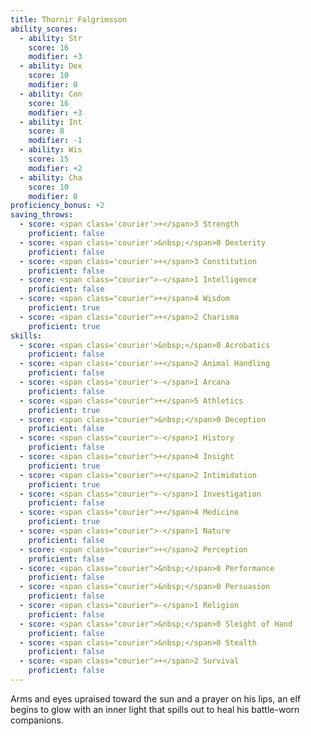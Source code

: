 ```yaml
---
title: Thornir Falgrimsson
ability_scores:
  - ability: Str
    score: 16
    modifier: +3
  - ability: Dex
    score: 10
    modifier: 0
  - ability: Con
    score: 16
    modifier: +3
  - ability: Int
    score: 8
    modifier: -1
  - ability: Wis
    score: 15
    modifier: +2
  - ability: Cha
    score: 10
    modifier: 0
proficiency_bonus: +2
saving_throws:
  - score: <span class='courier'>+</span>3 Strength
    proficient: false
  - score: <span class='courier'>&nbsp;</span>0 Dexterity
    proficient: false
  - score: <span class='courier'>+</span>3 Constitution
    proficient: false
  - score: <span class="courier">-</span>1 Intelligence
    proficient: false
  - score: <span class="courier">+</span>4 Wisdom
    proficient: true
  - score: <span class="courier">+</span>2 Charisma
    proficient: true
skills:
  - score: <span class='courier'>&nbsp;</span>0 Acrobatics
    proficient: false
  - score: <span class='courier'>+</span>2 Animal Handling
    proficient: false
  - score: <span class='courier'>-</span>1 Arcana
    proficient: false
  - score: <span class="courier">+</span>5 Athletics
    proficient: true
  - score: <span class="courier">&nbsp;</span>0 Deception
    proficient: false
  - score: <span class="courier">-</span>1 History
    proficient: false
  - score: <span class="courier">+</span>4 Insight
    proficient: true
  - score: <span class="courier">+</span>2 Intimidation
    proficient: true
  - score: <span class="courier">-</span>1 Investigation
    proficient: false
  - score: <span class="courier">+</span>4 Medicine
    proficient: true
  - score: <span class="courier">-</span>1 Nature
    proficient: false
  - score: <span class="courier">+</span>2 Perception
    proficient: false
  - score: <span class="courier">&nbsp;</span>0 Performance
    proficient: false
  - score: <span class="courier">&nbsp;</span>0 Persuasion
    proficient: false
  - score: <span class="courier">-</span>1 Religion
    proficient: false
  - score: <span class="courier">&nbsp;</span>0 Sleight of Hand
    proficient: false
  - score: <span class="courier">&nbsp;</span>0 Stealth
    proficient: false
  - score: <span class="courier">+</span>2 Survival
    proficient: false
---
```


Arms and eyes upraised toward the sun and a prayer on his lips, an elf begins to glow with an inner light that spills out to heal his battle-worn companions.
